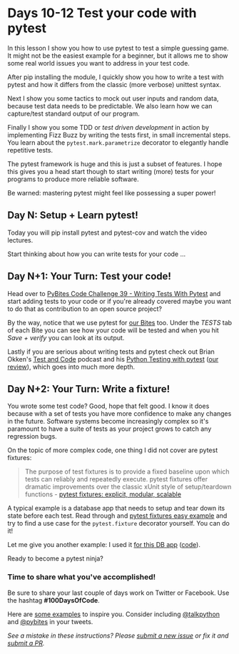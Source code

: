 # Days 10-12 Test your code with pytest

In this lesson I show you how to use pytest to test a simple guessing game. It might not be the easiest example for a beginner, but it allows me to show some real world issues you want to address in your test code. 

After pip installing the module, I quickly show you how to write a test with pytest and how it differs from the classic (more verbose) unittest syntax.

Next I show you some tactics to mock out user inputs and random data, because test data needs to be predictable. We also learn how we can capture/test standard output of our program. 

Finally I show you some TDD or _test driven development_ in action by implementing Fizz Buzz by writing the tests first, in small incremental steps. You learn about the `pytest.mark.parametrize` decorator to elegantly handle repetitive tests.

The pytest framework is huge and this is just a subset of features. I hope this gives you a head start though to start writing (more) tests for your programs to produce more reliable software. 

Be warned: mastering pytest might feel like possessing a super power!

## Day N: Setup + Learn pytest!

Today you will pip install pytest and pytest-cov and watch the video lectures. 

Start thinking about how you can write tests for your code ...

## Day N+1: Your Turn: Test your code!

Head over to [PyBites Code Challenge 39 - Writing Tests With Pytest](https://codechalleng.es/challenges/39/) and start adding tests to your code or if you're already covered maybe you want to do that as contribution to an open source project? 

By the way, notice that we use pytest for [our Bites](https://codechalleng.es/bites/) too. Under the _TESTS_ tab of each Bite you can see how your code will be tested and when you hit _Save + verify_ you can look at its output. 

Lastly if you are serious about writing tests and pytest check out Brian Okken's [Test and Code](http://testandcode.com) podcast and his [Python Testing with pytest](https://pragprog.com/book/bopytest/python-testing-with-pytest) ([our review](https://pybit.es/pytest-book.html)), which goes into much more depth.

## Day N+2: Your Turn: Write a fixture!

You wrote some test code? Good, hope that felt good. I know it does because with a set of tests you have more confidence to make any changes in the future. Software systems become increasingly complex so it's paramount to have a suite of tests as your project grows to catch any regression bugs. 

On the topic of more complex code, one thing I did not cover are pytest fixtures:

> The purpose of test fixtures is to provide a fixed baseline upon which tests can reliably and repeatedly execute. pytest fixtures offer dramatic improvements over the classic xUnit style of setup/teardown functions - [pytest fixtures: explicit, modular, scalable](https://docs.pytest.org/en/latest/fixture.html)

A typical example is a database app that needs to setup and tear down its state before each test. Read through and [pytest fixtures easy example](http://pythontesting.net/framework/pytest/pytest-fixtures-easy-example/) and try to find a use case for the `pytest.fixture` decorator yourself. You can do it!

Let me give you another example: I used it [for this DB app](https://realpython.com/blog/python/building-a-simple-web-app-with-bottle-sqlalchemy-twitter-api/#add-tests-with-pytest) ([code](https://github.com/pybites/pytip/blob/master/tests/test_tips.py)).

Ready to become a pytest ninja?

### Time to share what you've accomplished!

Be sure to share your last couple of days work on Twitter or Facebook. Use the hashtag **#100DaysOfCode**. 

Here are [some examples](https://twitter.com/search?q=%23100DaysOfCode) to inspire you. Consider including [@talkpython](https://twitter.com/talkpython) and [@pybites](https://twitter.com/pybites) in your tweets.

*See a mistake in these instructions? Please [submit a new issue](https://github.com/talkpython/100daysofcode-with-python-course/issues) or fix it and [submit a PR](https://github.com/talkpython/100daysofcode-with-python-course/pulls).*
